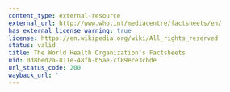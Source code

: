 ```yaml
---
content_type: external-resource
external_url: http://www.who.int/mediacentre/factsheets/en/
has_external_license_warning: true
license: https://en.wikipedia.org/wiki/All_rights_reserved
status: valid
title: The World Health Organization's Factsheets
uid: 0d8bed2a-811e-48fb-b5ae-cf89ece3cbde
url_status_code: 200
wayback_url: ''
---
```

